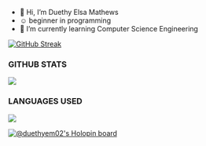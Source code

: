 - 👋 Hi, I’m Duethy Elsa Mathews  
- ☺️ beginner in programming 
- 🌱 I’m currently learning Computer Science Engineering

[![GitHub Streak](http://github-readme-streak-stats.herokuapp.com?user=DUETHYEM02&theme=prussian&date_format=j%20M%5B%20Y%5D)](https://git.io/streak-stats)

### GITHUB STATS

![](https://github-readme-stats.vercel.app/api?username=DUETHYEM02&show_icons=true&theme=prussian&date_format=j%20M%5B%20Y%5D)

### LANGUAGES USED

<img align="centre" src="https://github-readme-stats.vercel.app/api/top-langs/?username=DUETHYEM02&layout=compact&theme=prussian&date_format=j%20M%5B%20Y%5D&hide_border=false" />

<!---
Duethyem02/Duethyem02 is a ✨ special ✨ repository because its `README.md` (this file) appears on your GitHub profile.
You can click the Preview link to take a look at your changes.
--->

[![@duethyem02's Holopin board](https://holopin.me/duethyem02)](https://holopin.io/@duethyem02)
